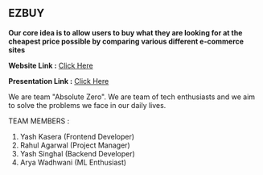 ## EZBUY

**Our core idea is to allow users  to buy what they are looking for at the cheapest price  possible by comparing various different e-commerce sites**

**Website Link :** [Click Here](https://yashkasera.github.io/ezbuy.github.io/)

**Presentation Link :** [Click Here](https://prezi.com/view/HHY6bHpjUp8fRbOcdBbG)

We are team "Absolute Zero". 
We are team of tech enthusiasts and we aim to solve the problems we face in our daily lives.

TEAM MEMBERS :
1. Yash Kasera (Frontend Developer)
1. Rahul Agarwal (Project Manager)
1. Yash Singhal (Backend Developer)
1. Arya Wadhwani (ML Enthusiast)
